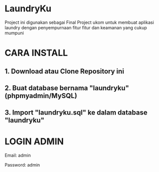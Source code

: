 # LaundryKu
Project ini digunakan sebagai Final Project ukom untuk membuat aplikasi laundry dengan penyempurnaan fitur fitur dan keamanan yang cukup mumpuni 

# CARA INSTALL

## 1. Download atau Clone Repository ini
## 2. Buat database bernama "laundryku" (phpmyadmin/MySQL)
## 3. Import "laundryku.sql" ke dalam database "laundryku"

# LOGIN ADMIN

<p>Email: admin</p>
<p>Password: admin</p>